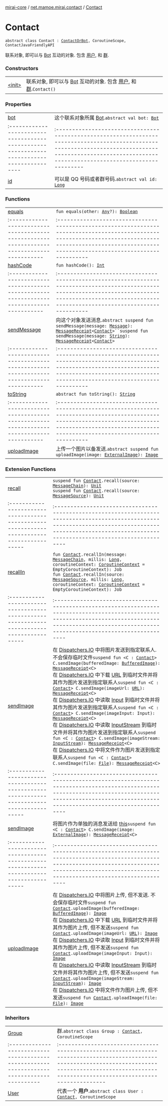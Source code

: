 [mirai-core](../../index.md) / [net.mamoe.mirai.contact](../index.md) / [Contact](./index.md)

# Contact

`abstract class Contact : `[`ContactOrBot`](../-contact-or-bot/index.md)`, CoroutineScope, ContactJavaFriendlyAPI`

联系对象, 即可以与 [Bot](../../net.mamoe.mirai/-bot/index.md) 互动的对象. 包含 [用户](../-user/index.md), 和 [群](../-group/index.md).

### Constructors
|||
|:----------------------------------------------------------------------------------------|:---------------------------------------------------------------------------------------------------------------------------------------------------------------------------------------------------------|
| [&lt;init&gt;](-init-.md) | 联系对象, 即可以与 [Bot](../../net.mamoe.mirai/-bot/index.md) 互动的对象. 包含 [用户](../-user/index.md), 和 [群](../-group/index.md).`Contact()` |

### Properties
|||
|:----------------------------------------------------------------------------------------|:---------------------------------------------------------------------------------------------------------------------------------------------------------------------------------------------------------|
| [bot](bot.md) | 这个联系对象所属 [Bot](../../net.mamoe.mirai/-bot/index.md).`abstract val bot: `[`Bot`](../../net.mamoe.mirai/-bot/index.md) ||||
|:----------------------------------------------------------------------------------------|:---------------------------------------------------------------------------------------------------------------------------------------------------------------------------------------------------------|
| [id](id.md) | 可以是 QQ 号码或者群号码.`abstract val id: `[`Long`](https://kotlinlang.org/api/latest/jvm/stdlib/kotlin/-long/index.html) |

### Functions
|||
|:----------------------------------------------------------------------------------------|:---------------------------------------------------------------------------------------------------------------------------------------------------------------------------------------------------------|
| [equals](equals.md) | `fun equals(other: `[`Any`](https://kotlinlang.org/api/latest/jvm/stdlib/kotlin/-any/index.html)`?): `[`Boolean`](https://kotlinlang.org/api/latest/jvm/stdlib/kotlin/-boolean/index.html) ||||
|:----------------------------------------------------------------------------------------|:---------------------------------------------------------------------------------------------------------------------------------------------------------------------------------------------------------|
| [hashCode](hash-code.md) | `fun hashCode(): `[`Int`](https://kotlinlang.org/api/latest/jvm/stdlib/kotlin/-int/index.html) ||||
|:----------------------------------------------------------------------------------------|:---------------------------------------------------------------------------------------------------------------------------------------------------------------------------------------------------------|
| [sendMessage](send-message.md) | 向这个对象发送消息.`abstract suspend fun sendMessage(message: `[`Message`](../../net.mamoe.mirai.message.data/-message/index.md)`): `[`MessageReceipt`](../../net.mamoe.mirai.message/-message-receipt/index.md)`<`[`Contact`](./index.md)`>``suspend fun sendMessage(message: `[`String`](https://kotlinlang.org/api/latest/jvm/stdlib/kotlin/-string/index.html)`): `[`MessageReceipt`](../../net.mamoe.mirai.message/-message-receipt/index.md)`<`[`Contact`](./index.md)`>` ||||
|:----------------------------------------------------------------------------------------|:---------------------------------------------------------------------------------------------------------------------------------------------------------------------------------------------------------|
| [toString](to-string.md) | `abstract fun toString(): `[`String`](https://kotlinlang.org/api/latest/jvm/stdlib/kotlin/-string/index.html) ||||
|:----------------------------------------------------------------------------------------|:---------------------------------------------------------------------------------------------------------------------------------------------------------------------------------------------------------|
| [uploadImage](upload-image.md) | 上传一个图片以备发送.`abstract suspend fun uploadImage(image: `[`ExternalImage`](../../net.mamoe.mirai.utils/-external-image/index.md)`): `[`Image`](../../net.mamoe.mirai.message.data/-image/index.md) |

### Extension Functions
|||
|:----------------------------------------------------------------------------------------|:---------------------------------------------------------------------------------------------------------------------------------------------------------------------------------------------------------|
| [recall](../recall.md) | `suspend fun `[`Contact`](./index.md)`.recall(source: `[`MessageChain`](../../net.mamoe.mirai.message.data/-message-chain/index.md)`): `[`Unit`](https://kotlinlang.org/api/latest/jvm/stdlib/kotlin/-unit/index.html)<br>`suspend fun `[`Contact`](./index.md)`.recall(source: `[`MessageSource`](../../net.mamoe.mirai.message.data/-message-source/index.md)`): `[`Unit`](https://kotlinlang.org/api/latest/jvm/stdlib/kotlin/-unit/index.html) ||||
|:----------------------------------------------------------------------------------------|:---------------------------------------------------------------------------------------------------------------------------------------------------------------------------------------------------------|
| [recallIn](../recall-in.md) | `fun `[`Contact`](./index.md)`.recallIn(message: `[`MessageChain`](../../net.mamoe.mirai.message.data/-message-chain/index.md)`, millis: `[`Long`](https://kotlinlang.org/api/latest/jvm/stdlib/kotlin/-long/index.html)`, coroutineContext: `[`CoroutineContext`](https://kotlinlang.org/api/latest/jvm/stdlib/kotlin.coroutines/-coroutine-context/index.html)` = EmptyCoroutineContext): Job`<br>`fun `[`Contact`](./index.md)`.recallIn(source: `[`MessageSource`](../../net.mamoe.mirai.message.data/-message-source/index.md)`, millis: `[`Long`](https://kotlinlang.org/api/latest/jvm/stdlib/kotlin/-long/index.html)`, coroutineContext: `[`CoroutineContext`](https://kotlinlang.org/api/latest/jvm/stdlib/kotlin.coroutines/-coroutine-context/index.html)` = EmptyCoroutineContext): Job` ||||
|:----------------------------------------------------------------------------------------|:---------------------------------------------------------------------------------------------------------------------------------------------------------------------------------------------------------|
| [sendImage](../../net.mamoe.mirai.message/send-image.md) | 在 [Dispatchers.IO](#) 中将图片发送到指定联系人. 不会保存临时文件`suspend fun <C : `[`Contact`](./index.md)`> C.sendImage(bufferedImage: `[`BufferedImage`](https://docs.oracle.com/javase/6/docs/api/java/awt/image/BufferedImage.html)`): `[`MessageReceipt`](../../net.mamoe.mirai.message/-message-receipt/index.md)`<C>`<br>在 [Dispatchers.IO](#) 中下载 [URL](https://docs.oracle.com/javase/6/docs/api/java/net/URL.html) 到临时文件并将其作为图片发送到指定联系人`suspend fun <C : `[`Contact`](./index.md)`> C.sendImage(imageUrl: `[`URL`](https://docs.oracle.com/javase/6/docs/api/java/net/URL.html)`): `[`MessageReceipt`](../../net.mamoe.mirai.message/-message-receipt/index.md)`<C>`<br>在 [Dispatchers.IO](#) 中读取 [Input](#) 到临时文件并将其作为图片发送到指定联系人`suspend fun <C : `[`Contact`](./index.md)`> C.sendImage(imageInput: Input): `[`MessageReceipt`](../../net.mamoe.mirai.message/-message-receipt/index.md)`<C>`<br>在 [Dispatchers.IO](#) 中读取 [InputStream](https://docs.oracle.com/javase/6/docs/api/java/io/InputStream.html) 到临时文件并将其作为图片发送到指定联系人`suspend fun <C : `[`Contact`](./index.md)`> C.sendImage(imageStream: `[`InputStream`](https://docs.oracle.com/javase/6/docs/api/java/io/InputStream.html)`): `[`MessageReceipt`](../../net.mamoe.mirai.message/-message-receipt/index.md)`<C>`<br>在 [Dispatchers.IO](#) 中将文件作为图片发送到指定联系人`suspend fun <C : `[`Contact`](./index.md)`> C.sendImage(file: `[`File`](https://docs.oracle.com/javase/6/docs/api/java/io/File.html)`): `[`MessageReceipt`](../../net.mamoe.mirai.message/-message-receipt/index.md)`<C>` ||||
|:----------------------------------------------------------------------------------------|:---------------------------------------------------------------------------------------------------------------------------------------------------------------------------------------------------------|
| [sendImage](../../net.mamoe.mirai.utils/send-image.md) | 将图片作为单独的消息发送给 [this](../../net.mamoe.mirai.utils/send-image/-this-.md)`suspend fun <C : `[`Contact`](./index.md)`> C.sendImage(image: `[`ExternalImage`](../../net.mamoe.mirai.utils/-external-image/index.md)`): `[`MessageReceipt`](../../net.mamoe.mirai.message/-message-receipt/index.md)`<C>` ||||
|:----------------------------------------------------------------------------------------|:---------------------------------------------------------------------------------------------------------------------------------------------------------------------------------------------------------|
| [uploadImage](../../net.mamoe.mirai.message/upload-image.md) | 在 [Dispatchers.IO](#) 中将图片上传, 但不发送. 不会保存临时文件`suspend fun `[`Contact`](./index.md)`.uploadImage(bufferedImage: `[`BufferedImage`](https://docs.oracle.com/javase/6/docs/api/java/awt/image/BufferedImage.html)`): `[`Image`](../../net.mamoe.mirai.message.data/-image/index.md)<br>在 [Dispatchers.IO](#) 中下载 [URL](https://docs.oracle.com/javase/6/docs/api/java/net/URL.html) 到临时文件并将其作为图片上传, 但不发送`suspend fun `[`Contact`](./index.md)`.uploadImage(imageUrl: `[`URL`](https://docs.oracle.com/javase/6/docs/api/java/net/URL.html)`): `[`Image`](../../net.mamoe.mirai.message.data/-image/index.md)<br>在 [Dispatchers.IO](#) 中读取 [Input](#) 到临时文件并将其作为图片上传, 但不发送`suspend fun `[`Contact`](./index.md)`.uploadImage(imageInput: Input): `[`Image`](../../net.mamoe.mirai.message.data/-image/index.md)<br>在 [Dispatchers.IO](#) 中读取 [InputStream](https://docs.oracle.com/javase/6/docs/api/java/io/InputStream.html) 到临时文件并将其作为图片上传, 但不发送`suspend fun `[`Contact`](./index.md)`.uploadImage(imageStream: `[`InputStream`](https://docs.oracle.com/javase/6/docs/api/java/io/InputStream.html)`): `[`Image`](../../net.mamoe.mirai.message.data/-image/index.md)<br>在 [Dispatchers.IO](#) 中将文件作为图片上传, 但不发送`suspend fun `[`Contact`](./index.md)`.uploadImage(file: `[`File`](https://docs.oracle.com/javase/6/docs/api/java/io/File.html)`): `[`Image`](../../net.mamoe.mirai.message.data/-image/index.md) |

### Inheritors
|||
|:----------------------------------------------------------------------------------------|:---------------------------------------------------------------------------------------------------------------------------------------------------------------------------------------------------------|
| [Group](../-group/index.md) | 群.`abstract class Group : `[`Contact`](./index.md)`, CoroutineScope` ||||
|:----------------------------------------------------------------------------------------|:---------------------------------------------------------------------------------------------------------------------------------------------------------------------------------------------------------|
| [User](../-user/index.md) | 代表一个 **用户**.`abstract class User : `[`Contact`](./index.md)`, CoroutineScope` |

